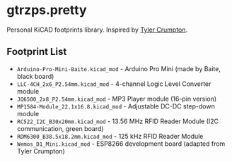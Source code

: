 # gtrzps.pretty

Personal KiCAD footprints library. Inspired by [Tyler Crumpton](https://github.com/tylercrumpton/CrumpPrints.pretty).

## Footprint List

* `Arduino-Pro-Mini-Baite.kicad_mod` - Arduino Pro Mini (made by Baite, black board)
* `LLC-4CH_2x6_P2.54mm.kicad_mod` - 4-channel Logic Level Converter module
* `JQ6500_2x8_P2.54mm.kicad_mod` - MP3 Player module (16-pin version)
* `MP1584-Module_22.1x16.8.kicad_mod` - Adjustable DC-DC step-down module
* `RC522_I2C_B30x20mm.kicad_mod` - 13.56 MHz RFID Reader Module (I2C communication, green board)
* `RDM6300_B38.5x18.2mm.kicad_mod` - 125 kHz RFID Reader Module
* `Wemos_D1_Mini.kicad_mod` - ESP8266 development board (adapted from Tyler Crumpton)
